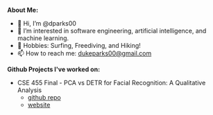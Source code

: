 **About Me:**

- 👋 Hi, I’m @dparks00
- 👀 I’m interested in software engineering, artificial intelligence, and machine learning.
- 💞️ Hobbies: Surfing, Freediving, and Hiking!
- 📫 How to reach me: dukeparks00@gmail.com

**Github Projects I've worked on:**

 * CSE 455 Final - PCA vs DETR for Facial Recognition: A Qualitative Analysis
   * [github repo](https://github.com/aki18-1861529/CSE455-Final-Project)
   * [website](https://aki18-1861529.github.io/CSE455-Final-Project/)

